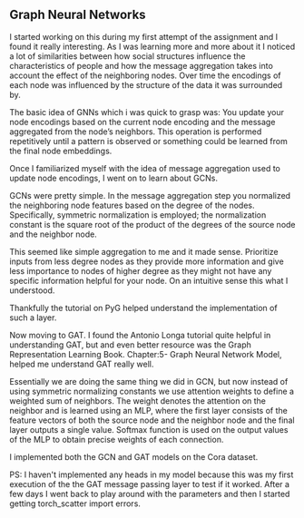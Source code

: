 ## Graph Neural Networks

I started working on this during my first attempt of the assignment and I found it really interesting. As I was learning more and more about it I noticed a lot of similarities between how social structures influence the characteristics of people and how the message aggregation takes into account the effect of the neighboring nodes. Over time the encodings of each node was influenced by the structure of the data it was surrounded by. 

The basic idea of GNNs which i was quick to grasp was: You update your node encodings based on the current node encoding and the message aggregated from the node’s neighbors. This operation is performed repetitively until a pattern is observed or something could be learned from the final node embeddings. 

Once I familiarized myself with the idea of message aggregation used to update node encodings, I went on to learn about GCNs.

GCNs were pretty simple. In the message aggregation step you normalized the neighboring node features based on the degree of the nodes. Specifically, symmetric normalization is employed; the normalization constant is the square root of the product of the degrees of the source node and the neighbor node. 

This seemed like simple aggregation to me and it made sense. Prioritize inputs from less degree nodes as they provide more information and give less importance to nodes of higher degree as they might not have any specific information helpful for your node. On an intuitive sense this what I understood. 

Thankfully the tutorial on PyG helped understand the implementation of such a layer. 

Now moving to GAT. I found the Antonio Longa tutorial quite helpful in understanding GAT, but and even better resource was the Graph Representation Learning Book. Chapter:5- Graph Neural Network Model, helped me understand GAT really well. 

Essentially we are doing the same thing we did in GCN, but now instead of using symmetric normalizing constants we use attention weights to define a weighted sum of neighbors. The weight denotes the attention on the neighbor and is learned using an MLP, where the first layer consists of the feature vectors of both the source node and the neighbor node and the final layer outputs a single value. Softmax function is used on the output values of the MLP to obtain precise weights of each connection.

I implemented both the GCN and GAT models on the Cora dataset.

PS: I haven't implemented any heads in my model because this was my first execution of the the GAT message passing layer to test if it worked. After a few days I went back to play around with the parameters and then I started getting torch_scatter import errors.

